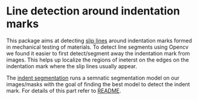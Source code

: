 # Line detection around indentation marks
This package aims at detecting [slip lines](https://en.wikipedia.org/wiki/Slip_bands_in_metals) around indentation marks formed in mechanical testing of materials. To detect line segments using Opencv we found it easier to first detect/segment away the indentation mark from images. This helps up localize the regions of ineterst on the edges on the indentation mark where the slip lines usually appear. 

The [indent segmentation](https://github.com/oekosheri/line_detection_around_indent_marks/tree/main/indent_segmentation) runs a semnatic segmentation model on our images/masks with the goal of finding the best model to detect the indent mark. For details of this part refer to [README](https://github.com/oekosheri/line_detection_around_indent_marks/tree/main/indent_segmentation/README.md).   

